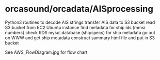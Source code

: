 # orcasound/orcadata/AISprocessing

Python3 routines to 
	decode AIS strings
	transfer AIS data to S3 bucket
	read S3 bucket from EC2 Ubuntu instance
	find metadata for ship ids (mmsi numbers)
		check RDS mysql database (shipspecs) for ship metadata
		go out on WWW and get ship metadata
	construct summary html file and put in S3 bucket

See AWS_FlowDiagram.jpg for flow chart
